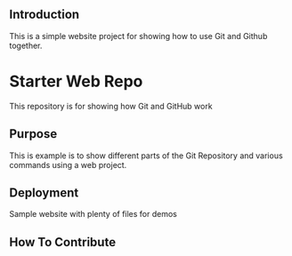 ## Introduction
This is a simple website project for showing
how to use Git and Github together.
# Starter Web Repo

This repository is for showing how Git and GitHub work

## Purpose

This is example is to show different parts of the Git Repository
and various commands using a web project.

## Deployment

Sample website with plenty of files for demos

## How To Contribute